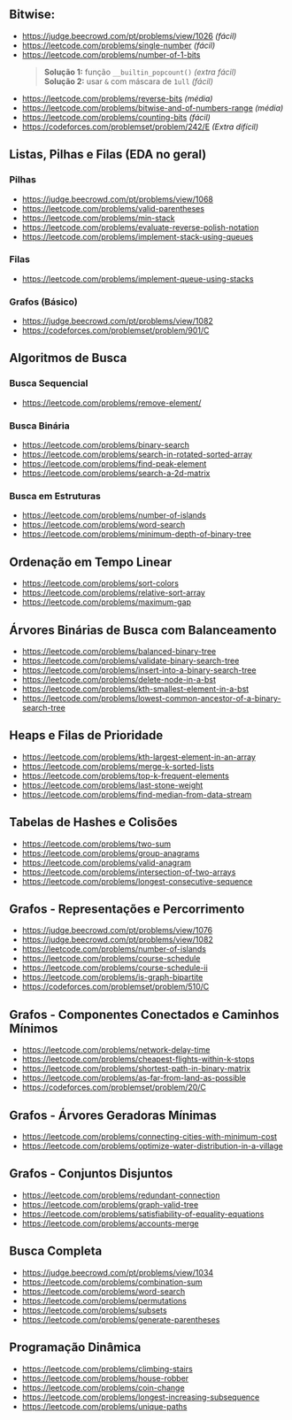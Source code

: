 ## Bitwise:
- https://judge.beecrowd.com/pt/problems/view/1026  *(fácil)*
- https://leetcode.com/problems/single-number  *(fácil)*
- https://leetcode.com/problems/number-of-1-bits  
  > **Solução 1:** função `__builtin_popcount()` *(extra fácil)*  
  > **Solução 2:** usar `&` com máscara de `1ull` *(fácil)*
- https://leetcode.com/problems/reverse-bits  *(média)*
- https://leetcode.com/problems/bitwise-and-of-numbers-range *(média)*
- https://leetcode.com/problems/counting-bits  *(fácil)*
- https://codeforces.com/problemset/problem/242/E  *(Extra difícil)*



## Listas, Pilhas e Filas (EDA no geral)
### Pilhas
- https://judge.beecrowd.com/pt/problems/view/1068  
- https://leetcode.com/problems/valid-parentheses  
- https://leetcode.com/problems/min-stack  
- https://leetcode.com/problems/evaluate-reverse-polish-notation  
- https://leetcode.com/problems/implement-stack-using-queues  

### Filas
- https://leetcode.com/problems/implement-queue-using-stacks  

### Grafos (Básico)
- https://judge.beecrowd.com/pt/problems/view/1082  
- https://codeforces.com/problemset/problem/901/C  



## Algoritmos de Busca
### Busca Sequencial
- https://leetcode.com/problems/remove-element/

### Busca Binária
- https://leetcode.com/problems/binary-search  
- https://leetcode.com/problems/search-in-rotated-sorted-array  
- https://leetcode.com/problems/find-peak-element  
- https://leetcode.com/problems/search-a-2d-matrix  

### Busca em Estruturas
- https://leetcode.com/problems/number-of-islands  
- https://leetcode.com/problems/word-search  
- https://leetcode.com/problems/minimum-depth-of-binary-tree  

## Ordenação em Tempo Linear
- https://leetcode.com/problems/sort-colors  
- https://leetcode.com/problems/relative-sort-array  
- https://leetcode.com/problems/maximum-gap  

## Árvores Binárias de Busca com Balanceamento
- https://leetcode.com/problems/balanced-binary-tree  
- https://leetcode.com/problems/validate-binary-search-tree  
- https://leetcode.com/problems/insert-into-a-binary-search-tree  
- https://leetcode.com/problems/delete-node-in-a-bst  
- https://leetcode.com/problems/kth-smallest-element-in-a-bst  
- https://leetcode.com/problems/lowest-common-ancestor-of-a-binary-search-tree  

## Heaps e Filas de Prioridade
- https://leetcode.com/problems/kth-largest-element-in-an-array  
- https://leetcode.com/problems/merge-k-sorted-lists  
- https://leetcode.com/problems/top-k-frequent-elements  
- https://leetcode.com/problems/last-stone-weight  
- https://leetcode.com/problems/find-median-from-data-stream  

## Tabelas de Hashes e Colisões
- https://leetcode.com/problems/two-sum  
- https://leetcode.com/problems/group-anagrams  
- https://leetcode.com/problems/valid-anagram  
- https://leetcode.com/problems/intersection-of-two-arrays  
- https://leetcode.com/problems/longest-consecutive-sequence  

## Grafos - Representações e Percorrimento
- https://judge.beecrowd.com/pt/problems/view/1076  
- https://judge.beecrowd.com/pt/problems/view/1082  
- https://leetcode.com/problems/number-of-islands  
- https://leetcode.com/problems/course-schedule  
- https://leetcode.com/problems/course-schedule-ii  
- https://leetcode.com/problems/is-graph-bipartite  
- https://codeforces.com/problemset/problem/510/C  

## Grafos - Componentes Conectados e Caminhos Mínimos
- https://leetcode.com/problems/network-delay-time  
- https://leetcode.com/problems/cheapest-flights-within-k-stops  
- https://leetcode.com/problems/shortest-path-in-binary-matrix  
- https://leetcode.com/problems/as-far-from-land-as-possible  
- https://codeforces.com/problemset/problem/20/C  

## Grafos - Árvores Geradoras Mínimas
- https://leetcode.com/problems/connecting-cities-with-minimum-cost  
- https://leetcode.com/problems/optimize-water-distribution-in-a-village  

## Grafos - Conjuntos Disjuntos
- https://leetcode.com/problems/redundant-connection  
- https://leetcode.com/problems/graph-valid-tree  
- https://leetcode.com/problems/satisfiability-of-equality-equations  
- https://leetcode.com/problems/accounts-merge  

## Busca Completa
- https://judge.beecrowd.com/pt/problems/view/1034  
- https://leetcode.com/problems/combination-sum  
- https://leetcode.com/problems/word-search  
- https://leetcode.com/problems/permutations  
- https://leetcode.com/problems/subsets  
- https://leetcode.com/problems/generate-parentheses  

## Programação Dinâmica
- https://leetcode.com/problems/climbing-stairs  
- https://leetcode.com/problems/house-robber  
- https://leetcode.com/problems/coin-change  
- https://leetcode.com/problems/longest-increasing-subsequence  
- https://leetcode.com/problems/unique-paths  
